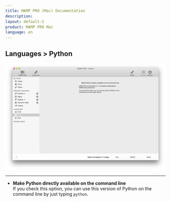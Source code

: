 ```yaml
---
title: MAMP PRO (Mac) Documentation
description: 
layout: default-2
product: MAMP PRO Mac
language: en
---
```


## Languages > Python

![MAMP](Python.png)

---

*  **Make Python directly available on the command line**  
   If you check this option, you can use this version of Python on the command line by just typing `python`.
